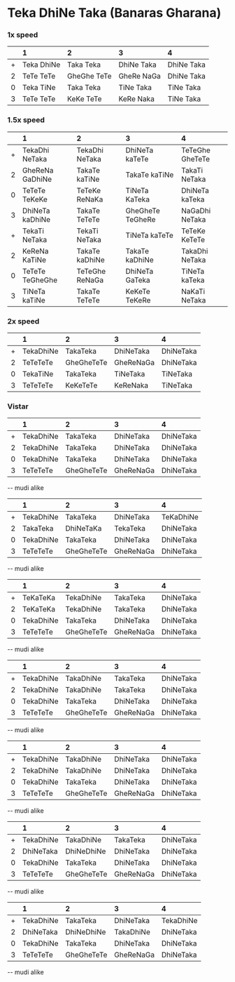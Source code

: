 # Teka DhiNe Taka (Banaras Gharana)

### 1x speed

| |1|2|3|4|
| :--- | :--- | :--- | :--- | :--- |
| + | Teka DhiNe | Taka Teka | DhiNe Taka | DhiNe Taka  
| 2 | TeTe TeTe | GheGhe TeTe | GheRe NaGa | DhiNe Taka  
| 0 | Teka TiNe | Taka Teka | TiNe Taka | TiNe Taka  
| 3 | TeTe TeTe | KeKe TeTe | KeRe Naka | TiNe Taka  

### 1.5x speed

| |1|2|3|4|
| :--- | :--- | :--- | :--- | :--- |
| + | TekaDhi NeTaka | TekaDhi NeTaka | DhiNeTa kaTeTe | TeTeGhe GheTeTe  
| 2 | GheReNa GaDhiNe | TakaTe kaTiNe | TakaTe kaTiNe | TakaTi NeTaka  
| 0 | TeTeTe TeKeKe | TeTeKe ReNaKa | TiNeTa KaTeka | DhiNeTa kaTeka  
| 3 | DhiNeTa kaDhiNe | TakaTe TeTeTe | GheGheTe TeGheRe | NaGaDhi NeTaka  
| + | TekaTi NeTaka | TekaTi NeTaka | TiNeTa kaTeTe | TeTeKe KeTeTe  
| 2 | KeReNa KaTiNe | TakaTe kaDhiNe | TakaTe kaDhiNe | TakaDhi NeTaka  
| 0 | TeTeTe TeGheGhe | TeTeGhe ReNaGa | DhiNeTa GaTeka | TiNeTa kaTeka  
| 3 | TiNeTa kaTiNe | TakaTe TeTeTe | KeKeTe TeKeRe | NaKaTi NeTaka  

### 2x speed

| |1|2|3|4|
| :--- | :--- | :--- | :--- | :--- |
| + | TekaDhiNe | TakaTeka | DhiNeTaka | DhiNeTaka  
| 2 | TeTeTeTe | GheGheTeTe | GheReNaGa | DhiNeTaka  
| 0 | TekaTiNe | TakaTeka | TiNeTaka | TiNeTaka  
| 3 | TeTeTeTe | KeKeTeTe | KeReNaka | TiNeTaka  

### Vistar

| |1|2|3|4|
| :--- | :--- | :--- | :--- | :--- |
| + | TekaDhiNe | TakaTeka | DhiNeTaka | DhiNeTaka  
| 2 | TekaDhiNe | TakaTeka | DhiNeTaka | DhiNeTaka  
| 0 | TekaDhiNe | TakaTeka | DhiNeTaka | DhiNeTaka  
| 3 | TeTeTeTe | GheGheTeTe | GheReNaGa | DhiNeTaka  
-- mudi alike  

| |1|2|3|4|
| :--- | :--- | :--- | :--- | :--- |
| + | TekaDhiNe | TakaTeka | DhiNeTaka | TeKaDhiNe  
| 2 | TakaTeka | DhiNeTaKa | TekaTeka | DhiNeTaka  
| 0 | TekaDhiNe | TakaTeka | DhiNeTaka | DhiNeTaka  
| 3 | TeTeTeTe | GheGheTeTe | GheReNaGa | DhiNeTaka  
-- mudi alike

| |1|2|3|4|
| :--- | :--- | :--- | :--- | :--- |
| + | TeKaTeKa | TekaDhiNe | TakaTeka | DhiNeTaka  
| 2 | TeKaTeKa | TekaDhiNe | TakaTeka | DhiNeTaka  
| 0 | TekaDhiNe | TakaTeka | DhiNeTaka | DhiNeTaka  
| 3 | TeTeTeTe | GheGheTeTe | GheReNaGa | DhiNeTaka  
-- mudi alike

| |1|2|3|4|
| :--- | :--- | :--- | :--- | :--- |
| + | TekaDhiNe | TakaDhiNe | TakaTeka | DhiNeTaka  
| 2 | TekaDhiNe | TakaDhiNe | TakaTeka | DhiNeTaka  
| 0 | TekaDhiNe | TakaTeka | DhiNeTaka | DhiNeTaka  
| 3 | TeTeTeTe | GheGheTeTe | GheReNaGa | DhiNeTaka  
-- mudi alike  

| |1|2|3|4|
| :--- | :--- | :--- | :--- | :--- |
| + | TekaDhiNe | TakaDhiNe | DhiNeTaka | DhiNeTaka  
| 2 | TekaDhiNe | TakaDhiNe | DhiNeTaka | DhiNeTaka  
| 0 | TekaDhiNe | TakaTeka | DhiNeTaka | DhiNeTaka  
| 3 | TeTeTeTe | GheGheTeTe | GheReNaGa | DhiNeTaka  
-- mudi alike  

| |1|2|3|4|
| :--- | :--- | :--- | :--- | :--- |
| + | TekaDhiNe | TakaDhiNe | TakaTeka | DhiNeTaka  
| 2 | DhiNeTaka | DhiNeDhiNe| DhiNeTaka | DhiNeTaka  
| 0 | TekaDhiNe | TakaTeka | DhiNeTaka | DhiNeTaka  
| 3 | TeTeTeTe | GheGheTeTe | GheReNaGa | DhiNeTaka  
-- mudi alike  

| |1|2|3|4|
| :--- | :--- | :--- | :--- | :--- |
| + | TekaDhiNe | TakaTeka | DhiNeTaka | TekaDhiNe  
| 2 | DhiNeTaka | DhiNeDhiNe | TakaDhiNe | DhiNeTaka  
| 0 | TekaDhiNe | TakaTeka | DhiNeTaka | DhiNeTaka  
| 3 | TeTeTeTe | GheGheTeTe | GheReNaGa | DhiNeTaka  
-- mudi alike  
